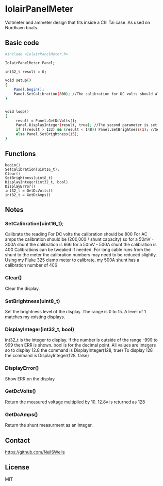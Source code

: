 # IolairPanelMeter
Voltmeter and ammeter design that fits inside a Chi Tai case. As used on Nordhavn boats.
## Basic code
```sh
#include <IolairPanelMeter.h>

IolairPanelMeter Panel;

int32_t result = 0;

void setup()
{
    Panel.begin();
    Panel.SetCalibration(800); //The calibration for DC volts should always be 800
}


void loop()
{
     result = Panel.GetDcVolts();
     Panel.DisplayInteger(result, true); //The second parameter is set to true to show a decimal point. All numbers are integers, so DisplayInteger(128,true) displays 12.8
     if ((result > 122) && (result < 148)) Panel.SetBrightness(1); //Set standard brightness if greater than 12.2v and less than 14.8v
     else Panel.SetBrightness(15);
}
```

## Functions
    begin()
    SetCalibration(uint16_t);
    Clear()
    SetBrightness(uint8_t)
    DisplayInteger(int32_t, bool)
    DisplayError()
    int32_t = GetDcVolts()
    int32_t = GetDcAmps()

## Notes

### SetCalibration(uint16_t);
Calibrate the reading
For DC volts the calibration should be 800
For AC amps the calibration should be (200,000 / shunt capacity)
so for a 50mV - 300A shunt the calibration is 666
for a 50mV - 500A shunt the calibration is 400
Calibrations can be tweaked if needed. For long cable runs from the shunt to the meter
the calibration numbers may need to be reduced slightly.
Using my Fluke 325 clamp meter to calibrate, my 500A shunt has a calibration number of 406

### Clear()
Clear the display.

### SetBrightness(uint8_t)
Set the brightness level of the display.
The range is 0 to 15.
A level of 1 matches my existing displays.


### DisplayInteger(int32_t, bool)
int32_t is the integer to display. If the number is outside of the range -999 to 999
then ERR is shown.
bool is for the decimal point.
All values are integers so to display 12.8 the command is DisplayInteger(128, true)
To display 128 the command is DisplayInteger(128, false)


### DisplayError()
Show ERR on the display


### GetDcVolts()
Return the measured voltage multiplied by 10. 12.8v is returned as 128


### GetDcAmps()
Return the shunt measurment as an integer.



## Contact
https://github.com/NeilSWells

## License

MIT
